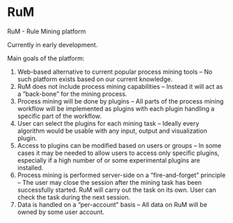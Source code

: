 # RuM
RuM - Rule Mining platform

Currently in early development.


Main goals of the platform:

1. Web-based alternative to current popular process mining tools – No such platform exists based on our current knowledge.
2. RuM does not include process mining capabilities – Instead it will act as a “back-bone” for the mining process.
3. Process mining will be done by plugins – All parts of the process mining workflow will be implemented as plugins with each plugin handling a specific part of the workflow.
4. User can select the plugins for each mining task – Ideally every algorithm would be usable with any input, output and visualization plugin.
5. Access to plugins can be modified based on users or groups – In some cases it may be needed to allow users to access only specific plugins, especially if a high number of or some experimental plugins are installed.
6. Process mining is performed server-side on a “fire-and-forget” principle – The user may close the session after the mining task has been successfully started. RuM will carry out the task on its own. User can check the task during the next session.
7. Data is handled on a “per-account” basis – All data on RuM will be owned by some user account. 
